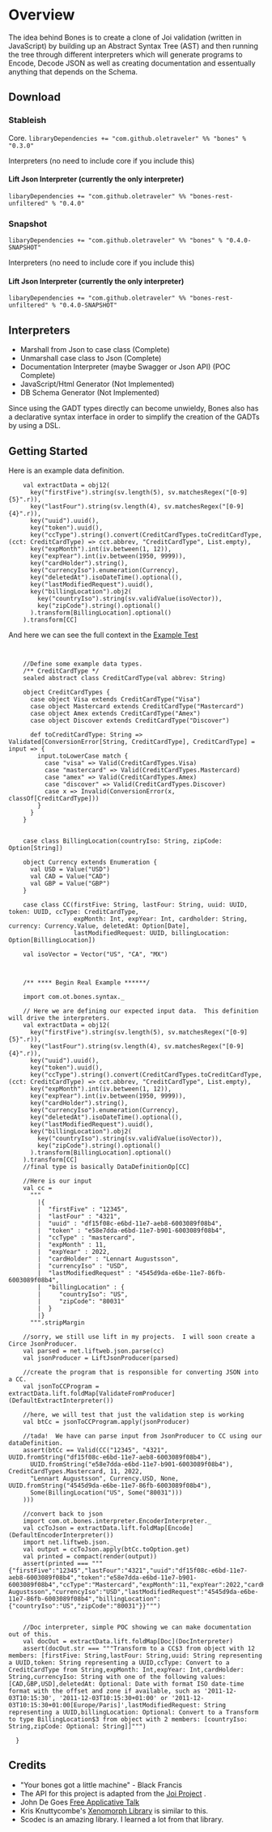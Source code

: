 # Overview

The idea behind Bones is to create a clone of Joi validation (written in JavaScript) by building up an 
Abstract Syntax Tree (AST) and then running the tree through different interpreters which will
generate programs to Encode, Decode JSON as well as creating documentation and essentually anything 
that depends on the Schema.

## Download

### Stableish
Core.
```libraryDependencies += "com.github.oletraveler" %% "bones" % "0.3.0"```

Interpreters (no need to include core if you include this)
#### Lift Json Interpreter (currently the only interpreter)
```libaryDependencies += "com.github.oletraveler" %% "bones-rest-unfiltered" % "0.4.0"```

### Snapshot
```libaryDependencies += "com.github.oletraveler" %% "bones" % "0.4.0-SNAPSHOT"```

Interpreters (no need to include core if you include this)
#### Lift Json Interpreter (currently the only interpreter)
```libaryDependencies += "com.github.oletraveler" %% "bones-rest-unfiltered" % "0.4.0-SNAPSHOT"```


## Interpreters

* Marshall from Json to case class (Complete)
* Unmarshall case class to Json (Complete)
* Documentation Interpreter (maybe Swagger or Json API) (POC Complete)
* JavaScript/Html Generator (Not Implemented)
* DB Schema Generator (Not Implemented)

Since using the GADT types directly can become unwieldy, Bones also has a declarative syntax interface in order to 
simplify the creation of the GADTs by using a DSL.

## Getting Started

Here is an example data definition.

```$scala
    val extractData = obj12(
      key("firstFive").string(sv.length(5), sv.matchesRegex("[0-9]{5}".r)),
      key("lastFour").string(sv.length(4), sv.matchesRegex("[0-9]{4}".r)),
      key("uuid").uuid(),
      key("token").uuid(),
      key("ccType").string().convert(CreditCardTypes.toCreditCardType, (cct: CreditCardType) => cct.abbrev, "CreditCardType", List.empty),
      key("expMonth").int(iv.between(1, 12)),
      key("expYear").int(iv.between(1950, 9999)),
      key("cardHolder").string(),
      key("currencyIso").enumeration(Currency),
      key("deletedAt").isoDateTime().optional(),
      key("lastModifiedRequest").uuid(),
      key("billingLocation").obj2(
        key("countryIso").string(sv.validValue(isoVector)),
        key("zipCode").string().optional()
      ).transform[BillingLocation].optional()
    ).transform[CC]
``` 

And here we can see the full context in the [Example Test](src/test/scala/com/ot/bones/ValidationTest.scala)

```$scala


    //Define some example data types.
    /** CreditCardType */
    sealed abstract class CreditCardType(val abbrev: String)

    object CreditCardTypes {
      case object Visa extends CreditCardType("Visa")
      case object Mastercard extends CreditCardType("Mastercard")
      case object Amex extends CreditCardType("Amex")
      case object Discover extends CreditCardType("Discover")

      def toCreditCardType: String => Validated[ConversionError[String, CreditCardType], CreditCardType] = input => {
        input.toLowerCase match {
          case "visa" => Valid(CreditCardTypes.Visa)
          case "mastercard" => Valid(CreditCardTypes.Mastercard)
          case "amex" => Valid(CreditCardTypes.Amex)
          case "discover" => Valid(CreditCardTypes.Discover)
          case x => Invalid(ConversionError(x, classOf[CreditCardType]))
        }
      }
    }


    case class BillingLocation(countryIso: String, zipCode: Option[String])

    object Currency extends Enumeration {
      val USD = Value("USD")
      val CAD = Value("CAD")
      val GBP = Value("GBP")
    }

    case class CC(firstFive: String, lastFour: String, uuid: UUID, token: UUID, ccType: CreditCardType,
                  expMonth: Int, expYear: Int, cardholder: String, currency: Currency.Value, deletedAt: Option[Date],
                  lastModifiedRequest: UUID, billingLocation: Option[BillingLocation])

    val isoVector = Vector("US", "CA", "MX")



    /** **** Begin Real Example ******/

    import com.ot.bones.syntax._

    // Here we are defining our expected input data.  This definition will drive the interpreters.
    val extractData = obj12(
      key("firstFive").string(sv.length(5), sv.matchesRegex("[0-9]{5}".r)),
      key("lastFour").string(sv.length(4), sv.matchesRegex("[0-9]{4}".r)),
      key("uuid").uuid(),
      key("token").uuid(),
      key("ccType").string().convert(CreditCardTypes.toCreditCardType, (cct: CreditCardType) => cct.abbrev, "CreditCardType", List.empty),
      key("expMonth").int(iv.between(1, 12)),
      key("expYear").int(iv.between(1950, 9999)),
      key("cardHolder").string(),
      key("currencyIso").enumeration(Currency),
      key("deletedAt").isoDateTime().optional(),
      key("lastModifiedRequest").uuid(),
      key("billingLocation").obj2(
        key("countryIso").string(sv.validValue(isoVector)),
        key("zipCode").string().optional()
      ).transform[BillingLocation].optional()
    ).transform[CC]
    //final type is basically DataDefinitionOp[CC]

    //Here is our input
    val cc =
      """
        |{
        |  "firstFive" : "12345",
        |  "lastFour" : "4321",
        |  "uuid" : "df15f08c-e6bd-11e7-aeb8-6003089f08b4",
        |  "token" : "e58e7dda-e6bd-11e7-b901-6003089f08b4",
        |  "ccType" : "mastercard",
        |  "expMonth" : 11,
        |  "expYear" : 2022,
        |  "cardHolder" : "Lennart Augustsson",
        |  "currencyIso" : "USD",
        |  "lastModifiedRequest" : "4545d9da-e6be-11e7-86fb-6003089f08b4",
        |  "billingLocation" : {
        |     "countryIso": "US",
        |     "zipCode": "80031"
        |  }
        |}
      """.stripMargin

    //sorry, we still use lift in my projects.  I will soon create a Circe JsonProducer.
    val parsed = net.liftweb.json.parse(cc)
    val jsonProducer = LiftJsonProducer(parsed)

    //create the program that is responsible for converting JSON into a CC.
    val jsonToCCProgram = extractData.lift.foldMap[ValidateFromProducer](DefaultExtractInterpreter())

    //here, we will test that just the validation step is working
    val btCc = jsonToCCProgram.apply(jsonProducer)

    //tada!  We have can parse input from JsonProducer to CC using our dataDefinition.
    assert(btCc == Valid(CC("12345", "4321", UUID.fromString("df15f08c-e6bd-11e7-aeb8-6003089f08b4"),
      UUID.fromString("e58e7dda-e6bd-11e7-b901-6003089f08b4"), CreditCardTypes.Mastercard, 11, 2022,
      "Lennart Augustsson", Currency.USD, None, UUID.fromString("4545d9da-e6be-11e7-86fb-6003089f08b4"),
      Some(BillingLocation("US", Some("80031")))
    )))

    //convert back to json
    import com.ot.bones.interpreter.EncoderInterpreter._
    val ccToJson = extractData.lift.foldMap[Encode](DefaultEncoderInterpreter())
    import net.liftweb.json._
    val output = ccToJson.apply(btCc.toOption.get)
    val printed = compact(render(output))
    assert(printed === """{"firstFive":"12345","lastFour":"4321","uuid":"df15f08c-e6bd-11e7-aeb8-6003089f08b4","token":"e58e7dda-e6bd-11e7-b901-6003089f08b4","ccType":"Mastercard","expMonth":11,"expYear":2022,"cardHolder":"Lennart Augustsson","currencyIso":"USD","lastModifiedRequest":"4545d9da-e6be-11e7-86fb-6003089f08b4","billingLocation":{"countryIso":"US","zipCode":"80031"}}""")


    //Doc interpreter, simple POC showing we can make documentation out of this.
    val docOut = extractData.lift.foldMap[Doc](DocInterpreter)
    assert(docOut.str === """Transform to a CC$3 from object with 12 members: [firstFive: String,lastFour: String,uuid: String representing a UUID,token: String representing a UUID,ccType: Convert to a CreditCardType from String,expMonth: Int,expYear: Int,cardHolder: String,currencyIso: String with one of the following values: [CAD,GBP,USD],deletedAt: Optional: Date with format ISO date-time format with the offset and zone if available, such as '2011-12-03T10:15:30', '2011-12-03T10:15:30+01:00' or '2011-12-03T10:15:30+01:00[Europe/Paris]',lastModifiedRequest: String representing a UUID,billingLocation: Optional: Convert to a Transform to type BillingLocation$3 from object with 2 members: [countryIso: String,zipCode: Optional: String]]""")

  }
```



## Credits

* "Your bones got a little machine" - Black Francis
* The API for this project is adapted from the [Joi Project](https://github.com/hapijs/joi) .
* John De Goes [Free Applicative Talk](https://www.youtube.com/watch?v=H28QqxO7Ihc)
* Kris Knuttycombe's [Xenomorph Library](https://github.com/nuttycom/xenomorph) is similar to this.
* Scodec is an amazing library.  I learned a lot from that library.

